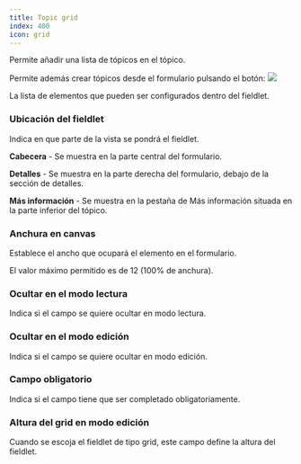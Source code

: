 ```yaml
---
title: Topic grid
index: 400
icon: grid
---
```

Permite añadir una lista de tópicos en el tópico.

Permite además crear tópicos desde el formulario pulsando el botón: <img src="/static/images/icons/add.gif" />

La lista de elementos que pueden ser configurados dentro del fieldlet.

### Ubicación del fieldlet
Indica en que parte de la vista se pondrá el fieldlet.

**Cabecera** - Se muestra en la parte central del formulario.

**Detalles** - Se muestra en la parte derecha del formulario, debajo de la sección de detalles.

**Más información** - Se muestra en la pestaña de Más información situada en la parte inferior del tópico.

### Anchura en canvas

Establece el ancho que ocupará el elemento en el formulario.

El valor máximo permitido es de 12 (100% de anchura).

### Ocultar en el modo lectura

Indica si el campo se quiere ocultar en modo lectura.

### Ocultar en el modo edición
Indica si el campo se quiere ocultar en modo edición.

### Campo obligatorio

Indica si el campo tiene que ser completado obligatoriamente.

### Altura del grid en modo edición

Cuando se escoja el fieldlet de tipo grid, este campo define la altura del fieldlet.
